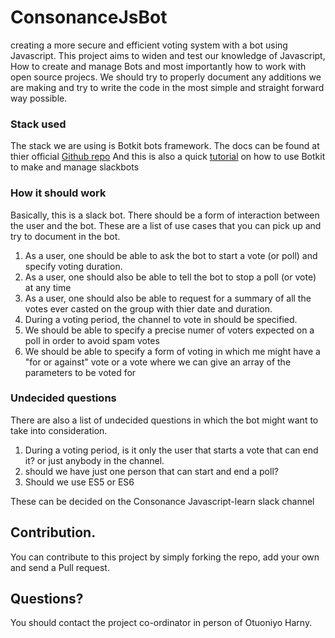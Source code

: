 # ConsonanceJsBot
creating a more secure and efficient voting system with a bot using Javascript. This project aims to widen and test our knowledge of Javascript, How to create and manage Bots and most importantly how to work with open source projecs. We should try to properly document any additions we are making and try to write the code in the most simple and straight forward way possible.


### Stack used
The stack we are using is Botkit bots framework.
The docs can be found at thier official [Github repo](https://github.com/howdyai/botkit "Botkit for slack")
And this is also a quick [tutorial](http://altitudelabs.com/blog/create-a-slackbot-using-botkit/) on how to use Botkit to make and manage slackbots


### How it should work
Basically, this is a slack bot. There should be a form of interaction between the user and the bot.
These are a list of use cases that you can pick up and try to document in the bot.
1. As a user, one should be able to ask the bot to start a vote (or poll) and specify voting duration.
2. As a user, one should also be able to tell the bot to stop a poll (or vote) at any time
3. As a user, one should also be able to request for a summary of all the votes ever casted on the group with thier date and duration.
4. During a voting period, the channel to vote in should be specified.
5. We should be able to specify a precise numer of voters expected on a poll in order to avoid spam votes
6. We should be able to specify a form of voting in which me might have a "for or against" vote or a vote where we can give an array of the parameters to be voted for

### Undecided questions
There are also a list of undecided questions in which the bot might want to take into consideration.
1. During a voting period, is it only the user that starts a vote that can end it? or just anybody in the channel.
2. should we have just one person that can start and end a poll?
3. Should we use ES5 or ES6

These can be decided on the Consonance Javascript-learn slack channel

## Contribution.
You can contribute to this project by simply forking the repo, add your own and send a Pull request.


## Questions? 

You should contact the project co-ordinator in person of Otuoniyo Harny. 

